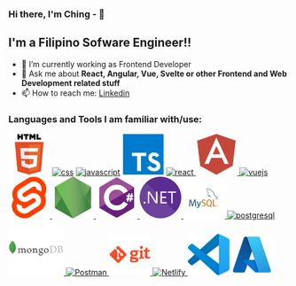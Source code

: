 ### Hi there, I'm Ching -  👋

## I'm a Filipino Sofware Engineer!!

- 🔭 I’m currently working as Frontend Developer
- 💬 Ask me about **React, Angular, Vue, Svelte or other Frontend and Web Development related stuff**
- 📫 How to reach me: [Linkedin](https://www.linkedin.com/in/rechie-lagria-b2499310/) 

<h3 align="left">Languages and Tools I am familiar with/use:</h3>
<p align="left">
<a href="https://developer.mozilla.org/en-US/" target="_blank"> <img src="https://raw.githubusercontent.com/devicons/devicon/master/icons/html5/html5-original-wordmark.svg" alt="html5" max-width="75" height="75"/></a>
<a href="https://developer.mozilla.org/en-US/" target="_blank">  <img src="https://github.com/detain/svg-logos/blob/master/svg/css3.svg" alt="css" max-width="75" height="75"/></a>
<a href="https://developer.mozilla.org/en-US/" target="_blank">  <img src="https://ultimatecourses.com/assets/category/javascript-58bb09245e2abeaf56f7db48e86fa4454c2f316a4c6c71aadaa2bdf3b206ab95.svg" alt="javascript" max-width="75" height="75"/></a>
<a href="https://www.typescriptlang.org/" target="_blank">  <img src="https://raw.githubusercontent.com/devicons/devicon/master/icons/typescript/typescript-original.svg" alt="typescript" max-width="75" height="75"/></a>  
<a href="https://https://reactjs.org/" target="_blank"> <img src="https://www.vectorlogo.zone/logos/reactjs/reactjs-icon.svg" alt="react" max-width="75" height="75"/> </a>
<a href="https://angular.io/" target="_blank"> <img src="https://raw.githubusercontent.com/devicons/devicon/master/icons/angularjs/angularjs-plain.svg" alt="angular" max-width="75" height="75"/> </a>
<a href="https://vuejs.org/" target="_blank"> <img src="https://camo.githubusercontent.com/c8f91d18976e27123643a926a2588b8d931a0292fd0b6532c3155379e8591629/68747470733a2f2f7675656a732e6f72672f696d616765732f6c6f676f2e706e67" alt="vuejs" max-width="75" height="75"/> </a>
<a href="https://svelte.dev/" target="_blank"> <img src="https://raw.githubusercontent.com/github/explore/42198dc9113595ddd22cc12771bb719c8cf08b67/topics/svelte/svelte.png" alt="svelte" max-width="75" height="75"/> </a> 
<a href="https://https://nodejs.org/" target="_blank"> <img src="https://raw.githubusercontent.com/github/explore/80688e429a7d4ef2fca1e82350fe8e3517d3494d/topics/nodejs/nodejs.png" alt="nodejs" max-width="75" height="75"/> </a>
<a href="https://learn.microsoft.com/en-us/dotnet/csharp/" target="_blank"> <img src="https://raw.githubusercontent.com/devicons/devicon/master/icons/csharp/csharp-original.svg" alt="csharp" max-width="75" height="75"/> </a>
<a href="https://dotnet.microsoft.com/en-us/" target="_blank"> <img src="https://raw.githubusercontent.com/github/explore/93d8a67084f94b2a444e510199a6e7622e5b09a3/topics/dotnet/dotnet.png" alt="dotnet" max-width="75" height="75"/> </a>
<a href="https://www.mysql.com/" target="_blank"> <img src="https://raw.githubusercontent.com/github/explore/80688e429a7d4ef2fca1e82350fe8e3517d3494d/topics/mysql/mysql.png" alt="postgresql" max-width="75" height="75"/> </a>
<a href="https://www.postgresql.org/" target="_blank"> <img src="https://www.vectorlogo.zone/logos/postgresql/postgresql-horizontal.svg" alt="postgresql" max-width="75" height="75"/> </a>
<a href="https://www.mongodb.com/" target="_blank"> <img src="https://raw.githubusercontent.com/github/explore/80688e429a7d4ef2fca1e82350fe8e3517d3494d/topics/mongodb/mongodb.png" alt="mongodb" max-width="100" height="100"/> </a>
<a href="https://www.postman.com/" target="_blank"> <img src="https://camo.githubusercontent.com/cfe0dd83317c9b523c7f3d8911ee61eb1e2fc869a64a8b6ae075c2fd6e5b17cd/68747470733a2f2f6173736574732e676574706f73746d616e2e636f6d2f636f6d6d6f6e2d73686172652f706f73746d616e2d6c6f676f2d686f72697a6f6e74616c2d333230783133322e706e67" alt="Postman" max-width="75" height="75"/> </a>
<a href="https://git-scm.com/" target="_blank"> <img src="https://github.com/devicons/devicon/blob/master/icons/git/git-plain-wordmark.svg" alt="got" max-width="75" height="75"/> </a>
<a href="https://www.netlify.com/" target="_blank"> <img src="https://www.vectorlogo.zone/logos/netlify/netlify-ar21.svg" alt="Netlify" max-width="75" height="75"/> </a
<a href="https://visualstudio/" target="_blank"> <img src="https://raw.githubusercontent.com/github/explore/80688e429a7d4ef2fca1e82350fe8e3517d3494d/topics/visual-studio-code/visual-studio-code.png" alt="vs code" max-width="75" height="75"/> </a>
<a href="https://azure.microsoft.com/en-us/products/devops" target="_blank"> <img src="https://raw.githubusercontent.com/github/explore/eaef8552d8b082ffafe2bfc8a5023d47da904aac/topics/azure/azure.png" alt="vs code" max-width="75" height="75"/> </a>
</p>








